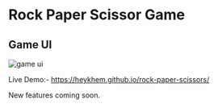 # Rock Paper Scissor Game

## Game UI

![game ui](./Assets/GameUI.png)

Live Demo:- <https://heykhem.github.io/rock-paper-scissors/>

New features coming soon.

